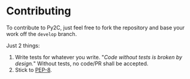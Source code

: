 # Contributing
To contribute to Py2C, just feel free to fork the repository and base your work off the `develop` branch.

Just 2 things:

 1. Write tests for whatever you write. "*Code without tests is broken by design.*" Without tests, no code/PR shall be accepted.
 2. Stick to [PEP-8][pep-8].

 [pep-8]: http://python.org/dev/peps/pep-0008/

